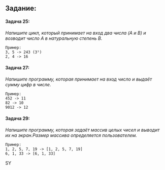 ## Задание:

#### Задача 25:

_Напишите цикл, который принимает на вход два числа (A и B) и возводит число A в натуральную степень B._

```text
Пример:
3, 5 -> 243 (3⁵)
2, 4 -> 16
```

#### Задача 27:

_Напишите программу, которая принимает на вход число и выдаёт сумму цифр в числе._

```text
Пример:
452 -> 11
82 -> 10
9012 -> 12
```

#### Задача 29:

_Напишите программу, которая задаёт массив целых чисел и выводит их на экран.Размер массива определяется пользователем._

```text
Пример:
1, 2, 5, 7, 19 -> [1, 2, 5, 7, 19]
6, 1, 33 -> [6, 1, 33]
```
SY


